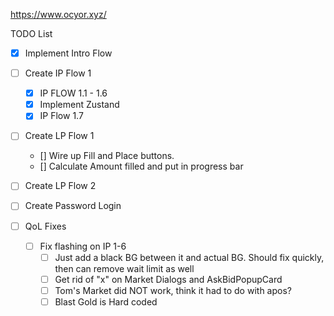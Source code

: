 https://www.ocyor.xyz/

TODO List

- [x] Implement Intro Flow
- [ ] Create IP Flow 1
  - [x] IP FLOW 1.1 - 1.6
  - [x] Implement Zustand
  - [x] IP Flow 1.7
- [ ] Create LP Flow 1
  - [] Wire up Fill and Place buttons.
  - [] Calculate Amount filled and put in progress bar
- [ ] Create LP Flow 2
- [ ] Create Password Login

- [ ] QoL Fixes
  - [ ] Fix flashing on IP 1-6
    - [ ] Just add a black BG between it and actual BG. Should fix quickly, then can remove wait limit as well
    - [ ] Get rid of "x" on Market Dialogs and AskBidPopupCard
    - [ ] Tom's Market did NOT work, think it had to do with apos?
    - [ ] Blast Gold is Hard coded
